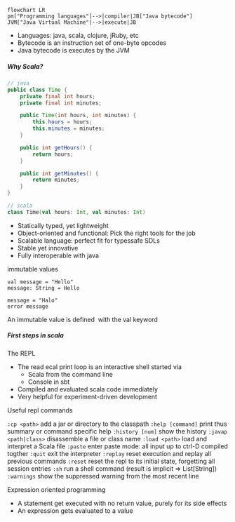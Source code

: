```mermaid
flowchart LR
pm["Programming languages"]-->|compiler|JB["Java bytecode"]
JVM["Java Virtual Machine"]-->|execute|JB
```

-   Languages: java, scala, clojure, jRuby, etc
-   Bytecode is an instruction set of one-byte opcodes
-   Java bytecode is executes by the JVM

##### Why Scala?

```java
// java
public class Time {
	private final int hours;
	private final int minutes;

	public Time(int hours, int minutes) {
		this.hours = hours;
		this.minutes = minutes;
	}

	public int getHours() {
		return hours;
	}

	public int getMinutes() {
		return minutes;
	}
}
```
```scala
// scala
class Time(val hours: Int, val minutes: Int)
```

-   Statically typed, yet lightweight
-   Object-oriented and functional: Pick the right tools for the job
-   Scalable language: perfect fit for typessafe SDLs
-   Stable yet innovative
-   Fully interoperable with java

immutable values
```
val message = "Hello"
message: String = Hello

message = "Halo"
error message
```
An immutable value is defined  with the val keyword

##### First steps in scala

The REPL

-   The read ecal print loop is an interactive shell started via
	-   Scala from the command line
	-   Console in sbt
-   Compiled and evaluated scala code immediately
-   Very helpful for experiment-driven development

Useful repl commands

`:cp <path>` add a jar or directory to the classpath
`:help [command]` print thus summary or command specific help
`:history [num]` show the history
`:javap <path|class>` disassemble a file or class name
`:load <path>` load and interpret a Scala file
`:paste` enter paste mode: all input up to ctrl-D compiled togther
`:quit` exit the interpreter
`:replay` reset execution and replay all previous commands
`:reset` reset the repl to its initial state, forgetting all session entries
`:sh` <command line> run a shell command (result is implicit => List[String])
`:warnings` show the suppressed warning from the most recent line

Expression oriented programming
-   A statement get executed with no return value, purely for its side effects
-   An expression gets evaluated to a value
